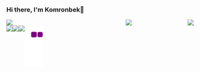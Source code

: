 ### Hi there, I'm Komronbek👋

<img align="left" width="62%" src="https://github-readme-stats.vercel.app/api?username=komronbek-tufliyev&show_icons=true&theme=tokyonight"/>
<img align="left" width="32%" src="https://github-readme-stats.vercel.app/api/top-langs/?username=komronbek-tufliyev&layout=compact)](https://github.com/komronbek-tufliyev/github-readme-stats"/>

<img align="left" src="https://img.shields.io/badge/python-3670A0?style=for-the-badge&logo=python&logoColor=ffdd54"/>
<img align="left" src="https://img.shields.io/badge/javascript-%23323330.svg?style=for-the-badge&logo=javascript&logoColor=%23F7DF1E"/>
<img align="left" src="https://img.shields.io/badge/flask-%23000.svg?style=for-the-badge&logo=flask&logoColor=white"/>
<img align="left" src="https://img.shields.io/badge/Flutter-%2302569B.svg?style=for-the-badge&logo=Flutter&logoColor=white"/>


![snake gif](https://github.com/komronbek-tufliyev/komronbek-tufliyev/blob/output/github-contribution-grid-snake.gif)
